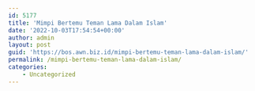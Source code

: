 ```yaml
---
id: 5177
title: 'Mimpi Bertemu Teman Lama Dalam Islam'
date: '2022-10-03T17:54:54+00:00'
author: admin
layout: post
guid: 'https://bos.awn.biz.id/mimpi-bertemu-teman-lama-dalam-islam/'
permalink: /mimpi-bertemu-teman-lama-dalam-islam/
categories:
    - Uncategorized
---
```


